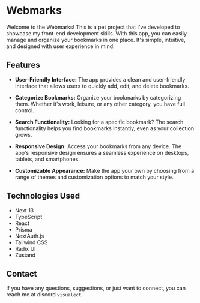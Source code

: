 # Webmarks

Welcome to the Webmarks! This is a pet project that I've developed to showcase my front-end development skills. With this app, you can easily manage and organize your bookmarks in one place. It's simple, intuitive, and designed with user experience in mind.

## Features

- **User-Friendly Interface:** The app provides a clean and user-friendly interface that allows users to quickly add, edit, and delete bookmarks.

- **Categorize Bookmarks:** Organize your bookmarks by categorizing them. Whether it's work, leisure, or any other category, you have full control.

- **Search Functionality:** Looking for a specific bookmark? The search functionality helps you find bookmarks instantly, even as your collection grows.

- **Responsive Design:** Access your bookmarks from any device. The app's responsive design ensures a seamless experience on desktops, tablets, and smartphones.

- **Customizable Appearance:** Make the app your own by choosing from a range of themes and customization options to match your style.

## Technologies Used

- Next 13
- TypeScript
- React
- Prisma
- NextAuth.js
- Tailwind CSS
- Radix UI
- Zustand

## Contact

If you have any questions, suggestions, or just want to connect, you can reach me at discord ```visualect```.
